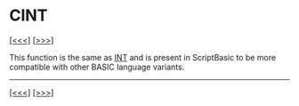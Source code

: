 # CINT

[\[\<\<\<\]](ug_25.23.md) [\[\>\>\>\]](ug_25.25.md)

This function is the same as [INT](ug_25.97.md) and is present in
ScriptBasic to be more compatible with other BASIC language variants.

-----

[\[\<\<\<\]](ug_25.23.md) [\[\>\>\>\]](ug_25.25.md)
